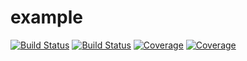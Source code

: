 # example

[![Build Status](https://travis-ci.com/andylikescodes/example.jl.svg?branch=master)](https://app.travis-ci.com/github/andylikescodes/julia_pkg_example)
[![Build Status](https://ci.appveyor.com/api/projects/status/github/andylikescodes/example.jl?svg=true)](https://ci.appveyor.com/project/andylikescodes/example-jl)
[![Coverage](https://codecov.io/gh/andylikescodes/example.jl/branch/master/graph/badge.svg)](https://codecov.io/gh/andylikescodes/example.jl)
[![Coverage](https://coveralls.io/repos/github/andylikescodes/example.jl/badge.svg?branch=master)](https://coveralls.io/github/andylikescodes/example.jl?branch=master)
